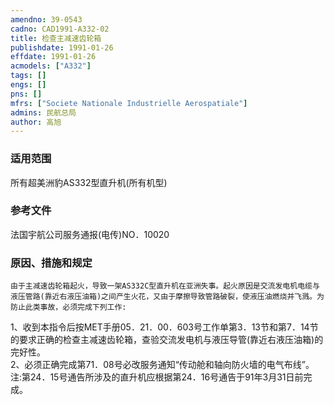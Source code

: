 ```yaml
---
amendno: 39-0543  
cadno: CAD1991-A332-02  
title: 检查主减速齿轮箱  
publishdate: 1991-01-26  
effdate: 1991-01-26  
acmodels: ["A332"]  
tags: []  
engs: []  
pns: []  
mfrs: ["Societe Nationale Industrielle Aerospatiale"]  
admins: 民航总局  
author: 高旭  
---
```

  
### 适用范围  
所有超美洲豹AS332型直升机(所有机型)  
  
<!--more-->  
### 参考文件
法国宇航公司服务通报(电传)NO．10020  
  
### 原因、措施和规定  
    由于主减速齿轮箱起火，导致一架AS332C型直升机在亚洲失事。起火原因是交流发电机电缆与液压管路(靠近右液压油箱)之间产生火花，又由于摩擦导致管路破裂，使液压油燃烧并飞溅。为防止此类事故，必须完成下列工作:  
1、收到本指令后按MET手册05．21．00．603号工作单第3．13节和第7．14节的要求正确的检查主减速齿轮箱，查验交流发电机与液压导管(靠近右液压油箱)的完好性。  
2、必须正确完成第71．08号必改服务通知“传动舱和轴向防火墙的电气布线”。  
    注:第24．15号通告所涉及的直升机应根据第24．16号通告于91年3月31日前完成。  
